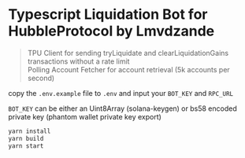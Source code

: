 # Typescript Liquidation Bot for HubbleProtocol by Lmvdzande


> TPU Client for sending tryLiquidate and clearLiquidationGains transactions without a rate limit  
> Polling Account Fetcher for account retrieval (5k accounts per second)  

copy the `.env.example` file to `.env` and input your `BOT_KEY` and `RPC_URL`  

`BOT_KEY` can be either an Uint8Array (solana-keygen) or bs58 encoded private key (phantom wallet private key export)  

```bash
yarn install
yarn build
yarn start
```
